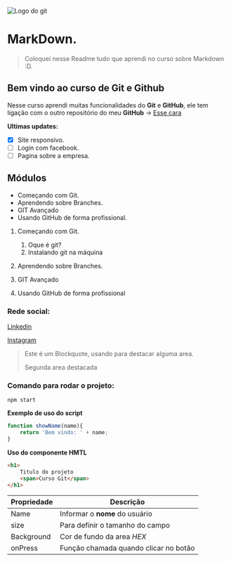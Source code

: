 ![Logo do git](https://danizavtz.com.br/content/images/size/w2000/2021/08/GitHub-Logo-650x366.png)

# MarkDown. #
>Coloquei nesse Readme tudo que aprendi no curso sobre Markdown :D.

## Bem vindo ao curso de Git e Github ##
Nesse curso aprendi muitas funcionalidades do **Git** e **GitHub**, ele tem ligação com o outro repositório do meu **GitHub** -> [Esse cara](https://github.com/canavesix/curso_github)

**Ultimas updates:**
- [x] Site responsivo.
- [ ] Login com facebook.
- [ ] Pagina sobre a empresa.

## Módulos
* Começando com Git.
* Aprendendo sobre Branches.
* GIT Avançado
* Usando GitHub de forma profissional.

1. Começando com Git.
    1. Oque é git?
    2. Instalando git na máquina

2. Aprendendo sobre Branches.
3. GIT Avançado
4. Usando GitHub de forma profissional

### Rede social:
[Linkedin](https://www.linkedin.com/in/gustavo-canavesi/)

[Instagram](https://www.instagram.com/)

>Este é um Blockquote, usando para destacar alguma area.
>
>Segunda area destacada

### Comando para rodar o projeto: ###
```
npm start
```

**Exemplo de uso do script**
```js
function showName(name){
    return 'Bem vindo: ' + name;
}
```

**Uso do componente HMTL**
```html
<h1>
    Titulo do projeto
    <span>Curso Git</span>
</h1>
```

Propriedade | Descrição
----------- | ---------
Name | Informar o **nome** do usuário
size | Para definir o tamanho do campo
Background | Cor de fundo da area _HEX_
onPress | Função chamada quando clicar no botão